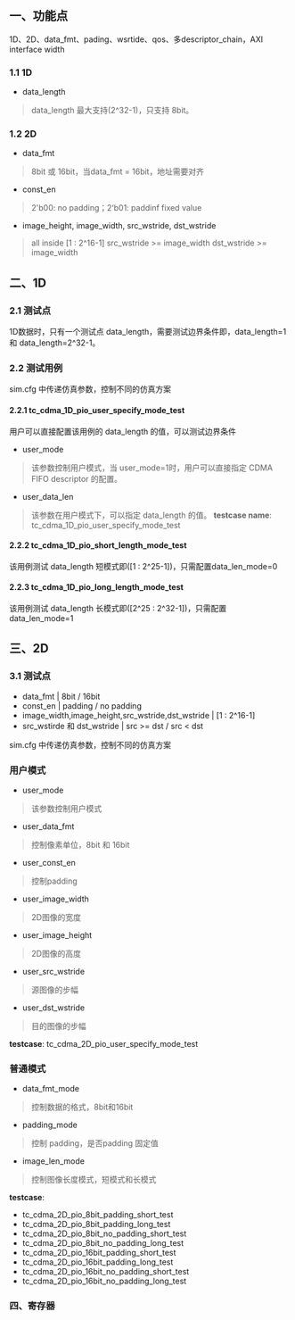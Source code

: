 ## 一、功能点

1D、2D、data_fmt、pading、wsrtide、qos、多descriptor_chain，AXI interface width









### 1.1  1D
- data_length
> data_length 最大支持(2^32-1)，只支持 8bit。

### 1.2 2D
- data_fmt
> 8bit 或 16bit，当data_fmt = 16bit，地址需要对齐
- const_en
> 2'b00: no padding；2‘b01: paddinf fixed value
- image_height, image_width, src_wstride, dst_wstride
> all inside [1 : 2^16-1]
> src_wstride >= image_width
> dst_wstride >= image_width
## 二、1D
### 2.1 测试点
1D数据时，只有一个测试点 data_length，需要测试边界条件即，data_length=1 和 data_length=2^32-1。
### 2.2 测试用例
sim.cfg 中传递仿真参数，控制不同的仿真方案
#### 2.2.1 tc_cdma_1D_pio_user_specify_mode_test
用户可以直接配置该用例的 data_length 的值，可以测试边界条件
 - user_mode
 > 该参数控制用户模式，当 user_mode=1时，用户可以直接指定 CDMA FIFO descriptor 的配置。
- user_data_len
>该参数在用户模式下，可以指定 data_length 的值。
>**testcase name**: tc_cdma_1D_pio_user_specify_mode_test
#### 2.2.2 tc_cdma_1D_pio_short_length_mode_test
该用例测试 data_length 短模式即([1 : 2^25-1])，只需配置data_len_mode=0 
#### 2.2.3 tc_cdma_1D_pio_long_length_mode_test
该用例测试 data_length 长模式即([2^25 : 2^32-1])，只需配置 data_len_mode=1

## 三、2D
### 3.1 测试点
- data_fmt                                                                                  | 8bit / 16bit
- const_en                                                                                  | padding / no padding
- image_width,image_height,src_wstride,dst_wstride                | [1 : 2^16-1]
- src_wstirde 和 dst_wstride                                                       | src >= dst / src < dst             




sim.cfg 中传递仿真参数，控制不同的仿真方案
### 用户模式
- user_mode
>该参数控制用户模式
- user_data_fmt
>控制像素单位，8bit 和 16bit
- user_const_en
>控制padding
- user_image_width
>2D图像的宽度
- user_image_height
>2D图像的高度
- user_src_wstride
>源图像的步幅
- user_dst_wstride
>目的图像的步幅

**testcase**: tc_cdma_2D_pio_user_specify_mode_test

### 普通模式
- data_fmt_mode
> 控制数据的格式，8bit和16bit
- padding_mode
> 控制 padding，是否padding 固定值
- image_len_mode
> 控制图像长度模式，短模式和长模式

**testcase**: 
- tc_cdma_2D_pio_8bit_padding_short_test
- tc_cdma_2D_pio_8bit_padding_long_test
- tc_cdma_2D_pio_8bit_no_padding_short_test
- tc_cdma_2D_pio_8bit_no_padding_long_test
- tc_cdma_2D_pio_16bit_padding_short_test
- tc_cdma_2D_pio_16bit_padding_long_test
- tc_cdma_2D_pio_16bit_no_padding_short_test
- tc_cdma_2D_pio_16bit_no_padding_long_test

### 四、寄存器





